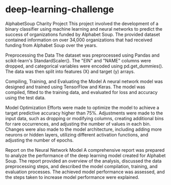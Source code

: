 # deep-learning-challenge
 
AlphabetSoup Charity Project
This project involved the development of a binary classifier using machine learning and neural networks to predict the success of organizations funded by Alphabet Soup. The provided dataset contained information on over 34,000 organizations that had received funding from Alphabet Soup over the years.

Preprocessing the Data
The dataset was preprocessed using Pandas and scikit-learn's StandardScaler(). The "EIN" and "NAME" columns were dropped, and categorical variables were encoded using pd.get_dummies(). The data was then split into features (X) and target (y) arrays.

Compiling, Training, and Evaluating the Model
A neural network model was designed and trained using TensorFlow and Keras. The model was compiled, fitted to the training data, and evaluated for loss and accuracy using the test data.

Model Optimization
Efforts were made to optimize the model to achieve a target predictive accuracy higher than 75%. Adjustments were made to the input data, such as dropping or modifying columns, creating additional bins for rare occurrences, and adjusting the number of values in each bin. Changes were also made to the model architecture, including adding more neurons or hidden layers, utilizing different activation functions, and adjusting the number of epochs.

Report on the Neural Network Model
A comprehensive report was prepared to analyze the performance of the deep learning model created for Alphabet Soup. The report provided an overview of the analysis, discussed the data preprocessing steps, and described the model compilation, training, and evaluation processes. The achieved model performance was assessed, and the steps taken to increase model performance were explained. 